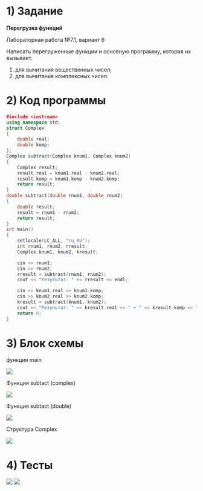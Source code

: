 # 1) Задание
**Перегрузка функций** 

Лабораторная работа №7.1, вариант 6

Написать перегруженные функции и основную программу,
которая их вызывает.

1) для вычитания вещественных чисел;
2) для вычитания комплексных чисел.

# 2) Код программы

```cpp
﻿#include <iostream>
using namespace std;
struct Complex 
{
    double real;
    double komp;
};
Complex subtract(Complex knum1, Complex knum2) 
{
    Complex result;
    result.real = knum1.real - knum2.real;
    result.komp = knum1.komp - knum2.komp;
    return result;
}
double subtract(double rnum1, double rnum2)
{
    double result;
    result = rnum1 - rnum2;
    return result;
}
int main() 
{
    setlocale(LC_ALL, "ru_RU");
    int rnum1, rnum2, rresult;
    Complex knum1, knum2, kresult;

    cin >> rnum1;
    cin >> rnum2;
    rresult = subtract(rnum1, rnum2);
    cout << "Результат: " << rresult << endl;

    cin >> knum1.real >> knum1.komp;
    cin >> knum2.real >> knum2.komp;
    kresult = subtract(knum1, knum2);
    cout << "Результат: " << kresult.real << " + " << kresult.komp << "i" << endl;
    return 0;
}
```

# 3) Блок схемы
функция main

<image src ="7.1_main.drawio.png">

Функция subtact (complex)

<image src ="lab7.1_subtr2.drawio.png">

Функция subtact (double)

<image src ="lab7.1_subtr1.drawio.png">

Структура Complex

<image src ="lab7.1_struct.drawio.png">

# 4) Тесты
<image src ="pereg_test1.png">

<image src ="pereg_test2.png">
